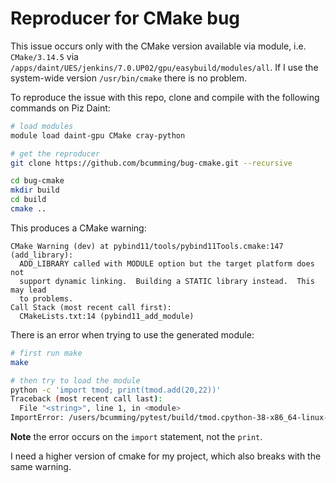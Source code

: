 # Reproducer for CMake bug

This issue occurs only with the CMake version available via module, i.e. `CMake/3.14.5` via `/apps/daint/UES/jenkins/7.0.UP02/gpu/easybuild/modules/all`.
If I use the system-wide version `/usr/bin/cmake` there is no problem.

To reproduce the issue with this repo, clone and compile with the following commands on Piz Daint:

```bash
# load modules
module load daint-gpu CMake cray-python

# get the reproducer
git clone https://github.com/bcumming/bug-cmake.git --recursive

cd bug-cmake
mkdir build
cd build
cmake ..
```

This produces a CMake warning:
```
CMake Warning (dev) at pybind11/tools/pybind11Tools.cmake:147 (add_library):
  ADD_LIBRARY called with MODULE option but the target platform does not
  support dynamic linking.  Building a STATIC library instead.  This may lead
  to problems.
Call Stack (most recent call first):
  CMakeLists.txt:14 (pybind11_add_module)
```

There is an error when trying to use the generated module:
```bash
# first run make
make

# then try to load the module
python -c 'import tmod; print(tmod.add(20,22))'
Traceback (most recent call last):
  File "<string>", line 1, in <module>
ImportError: /users/bcumming/pytest/build/tmod.cpython-38-x86_64-linux-gnu.so: invalid ELF header
```

**Note** the error occurs on the `import` statement, not the `print`.

I need a higher version of cmake for my project, which also breaks with the same warning.

